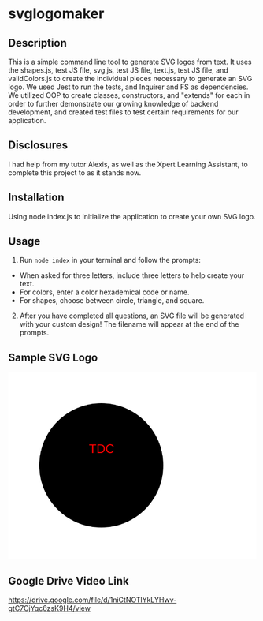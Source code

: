 # svglogomaker

## Description
This is a simple command line tool to generate SVG logos from text. It uses the shapes.js, test JS file, svg.js, test JS file, text.js, test JS file, and validColors.js to create the individual pieces necessary to generate an SVG logo. We used Jest to run the tests, and Inquirer and FS as dependencies. We utilized OOP to create classes, constructors, and "extends" for each in order to further demonstrate our growing knowledge of backend development, and created test files to test certain requirements for our application. 

## Disclosures
I had help from my tutor Alexis, as well as the Xpert Learning Assistant, to complete this project to as it stands now. 

##  Installation

Using node index.js to initialize the application to create your own SVG logo. 

##  Usage

1. Run `node index` in your terminal and follow the prompts:
- When asked for three letters, include three letters to help create your text.
- For colors, enter a color hexademical code or name.
- For shapes, choose between circle, triangle, and square. 
2. After you have completed all questions, an SVG file will be generated with your custom design! The filename will appear at the end of the prompts.

##  Sample SVG Logo
![Alt text](logo.svg)

## Google Drive Video Link
https://drive.google.com/file/d/1niCtNOTlYkLYHwv-gtC7CjYqc6zsK9H4/view


